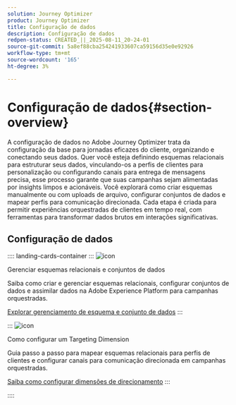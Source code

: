 ```yaml
---
solution: Journey Optimizer
product: Journey Optimizer
title: Configuração de dados
description: Configuração de dados
redpen-status: CREATED_||_2025-08-11_20-24-01
source-git-commit: 5a8ef88cba254241933607ca59156d35e0e92926
workflow-type: tm+mt
source-wordcount: '165'
ht-degree: 3%

---
```



# Configuração de dados{#section-overview}

A configuração de dados no Adobe Journey Optimizer trata da configuração da base para jornadas eficazes do cliente, organizando e conectando seus dados. Quer você esteja definindo esquemas relacionais para estruturar seus dados, vinculando-os a perfis de clientes para personalização ou configurando canais para entrega de mensagens precisa, esse processo garante que suas campanhas sejam alimentadas por insights limpos e acionáveis. Você explorará como criar esquemas manualmente ou com uploads de arquivo, configurar conjuntos de dados e mapear perfis para comunicação direcionada. Cada etapa é criada para permitir experiências orquestradas de clientes em tempo real, com ferramentas para transformar dados brutos em interações significativas.

## Configuração de dados

:::: landing-cards-container
:::
![icon](https://cdn.experienceleague.adobe.com/icons/gear.svg)

Gerenciar esquemas relacionais e conjuntos de dados

Saiba como criar e gerenciar esquemas relacionais, configurar conjuntos de dados e assimilar dados na Adobe Experience Platform para campanhas orquestradas.

[Explorar gerenciamento de esquema e conjunto de dados](schemas-datasets-landing-page.md)
:::

:::
![icon](https://cdn.experienceleague.adobe.com/icons/bullseye.svg)

Como configurar um Targeting Dimension

Guia passo a passo para mapear esquemas relacionais para perfis de clientes e configurar canais para comunicação direcionada em campanhas orquestradas.

[Saiba como configurar dimensões de direcionamento](../using/orchestrated/target-dimension.md)
:::

::::
